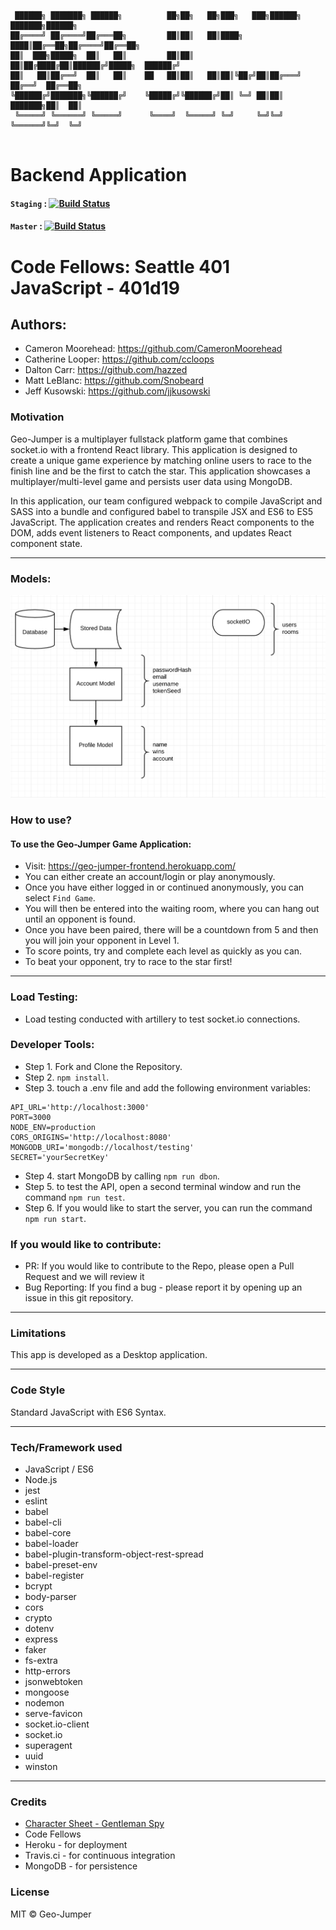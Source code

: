 ```

 ██████╗ ███████╗ ██████╗          ██╗██╗   ██╗███╗   ███╗██████╗ ███████╗██████╗ 
██╔════╝ ██╔════╝██╔═══██╗         ██║██║   ██║████╗ ████║██╔══██╗██╔════╝██╔══██╗
██║  ███╗█████╗  ██║   ██║         ██║██║   ██║██╔████╔██║██████╔╝█████╗  ██████╔╝
██║   ██║██╔══╝  ██║   ██║    ██   ██║██║   ██║██║╚██╔╝██║██╔═══╝ ██╔══╝  ██╔══██╗
╚██████╔╝███████╗╚██████╔╝    ╚█████╔╝╚██████╔╝██║ ╚═╝ ██║██║     ███████╗██║  ██║
 ╚═════╝ ╚══════╝ ╚═════╝      ╚════╝  ╚═════╝ ╚═╝     ╚═╝╚═╝     ╚══════╝╚═╝  ╚═╝
                                                                                  
```

# Backend Application

#### `Staging` : [![Build Status](https://travis-ci.org/geo-jumper/backend.svg?branch=staging)](https://travis-ci.org/geo-jumper/backend)
#### `Master` : [![Build Status](https://travis-ci.org/geo-jumper/backend.svg?branch=master)](https://travis-ci.org/geo-jumper/backend)

# Code Fellows: Seattle 401 JavaScript - 401d19 


## Authors:
* Cameron Moorehead: https://github.com/CameronMoorehead
* Catherine Looper: https://github.com/ccloops
* Dalton Carr: https://github.com/hazzed
* Matt LeBlanc: https://github.com/Snobeard
* Jeff Kusowski: https://github.com/jjkusowski

### Motivation

Geo-Jumper is a multiplayer fullstack platform game that combines socket.io with a frontend React library. This application is designed to create a unique game experience by matching online users to race to the finish line and be the first to catch the star. This application showcases a multiplayer/multi-level game and persists user data using MongoDB.

In this application, our team configured webpack to compile JavaScript and SASS into a bundle and configured babel to transpile JSX and ES6 to ES5 JavaScript. The application creates and renders React components to the DOM, adds event listeners to React components, and updates React component state.

---

### Models:

![Models Overview](./src/images/geo-jumper-backend-models.png)

### How to use?
#### To use the Geo-Jumper Game Application:

* Visit: https://geo-jumper-frontend.herokuapp.com/
* You can either create an account/login or play anonymously.
* Once you have either logged in or continued anonymously, you can select `Find Game`.
* You will then be entered into the waiting room, where you can hang out until an opponent is found.
* Once you have been paired, there will be a countdown from 5 and then you will join your opponent in Level 1.
* To score points, try and complete each level as quickly as you can. 
* To beat your opponent, try to race to the star first!

---

### Load Testing:

* Load testing conducted with artillery to test socket.io connections.
### Developer Tools:

* Step 1. Fork and Clone the Repository.
* Step 2. `npm install`.
* Step 3. touch a .env file and add the following environment variables:
```  
API_URL='http://localhost:3000'
PORT=3000
NODE_ENV=production
CORS_ORIGINS='http://localhost:8080'
MONGODB_URI='mongodb://localhost/testing'
SECRET='yourSecretKey'
``` 
* Step 4. start MongoDB by calling `npm run dbon`.
* Step 5. to test the API, open a second terminal window and run the command `npm run test`.
* Step 6. If you would like to start the server, you can run the command `npm run start`.

### If you would like to contribute:

* PR: If you would like to contribute to the Repo, please open a Pull Request and we will review it
* Bug Reporting: If you find a bug - please report it by opening up an issue in this git repository.

---
### Limitations
This app is developed as a Desktop application.

---
### Code Style
Standard JavaScript with ES6 Syntax.

---
### Tech/Framework used

* JavaScript / ES6
* Node.js
* jest
* eslint
* babel
* babel-cli
* babel-core
* babel-loader
* babel-plugin-transform-object-rest-spread
* babel-preset-env
* babel-register
* bcrypt
* body-parser
* cors
* crypto
* dotenv
* express
* faker
* fs-extra
* http-errors
* jsonwebtoken
* mongoose
* nodemon
* serve-favicon
* socket.io-client
* socket.io
* superagent
* uuid
* winston


---
### Credits

* [Character Sheet - Gentleman Spy](https://opengameart.org/content/gentleman-spy-animated)
* Code Fellows
* Heroku - for deployment
* Travis.ci - for continuous integration
* MongoDB - for persistence

### License

MIT © Geo-Jumper